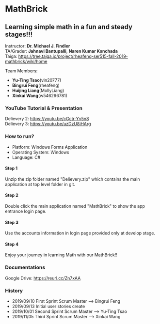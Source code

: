 # MathBrick
## Learning simple math in a fun and steady stages!!!

Instructor: **Dr. Michael J. Findler** <br>
TA/Grader: **Jahnavi Bantupalli**, **Naren Kumar Konchada** <br>
Taiga: https://tree.taiga.io/project/rheafeng-ser515-fall-2019-mathbrick/wiki/home

Team Members: 
* **Yu-Ting Tsao**(vin20777)
* **Bingrui Feng**(rheafeng)
* **Huijing Liang**(MollyLiang)
* **Xinkai Wang**(w546296781)

### YouTube Tutorial & Presentation
Delievery 2: https://youtu.be/cGctr-Yv5n8 <br>
Delievery 3: https://youtu.be/uzDzU8iHArg

### How to run?
* Platform: Windows Forms Application
* Operating System: Windows
* Language: C#
#### Step 1
Unzip the zip folder named "Delievery.zip" which contains the main application at top level folder in git.
#### Step 2
Double click the main application named "MathBrick" to show the app entrance login page.
#### Step 3
Use the accounts information in login page provided only at develop stage.
#### Step 4
Enjoy your journey in learning Math with our MathBrick!!

### Documentations
Google Drive: https://reurl.cc/Zn7xAA

### History
* 2019/09/10 First Sprint Scrum Master --> Bingrui Feng
* 2019/09/13 Initial user stories create
* 2019/10/01 Second Sprint Scrum Master --> Yu-Ting Tsao
* 2019/11/05 Third Sprint Scrum Master --> Xinkai Wang

